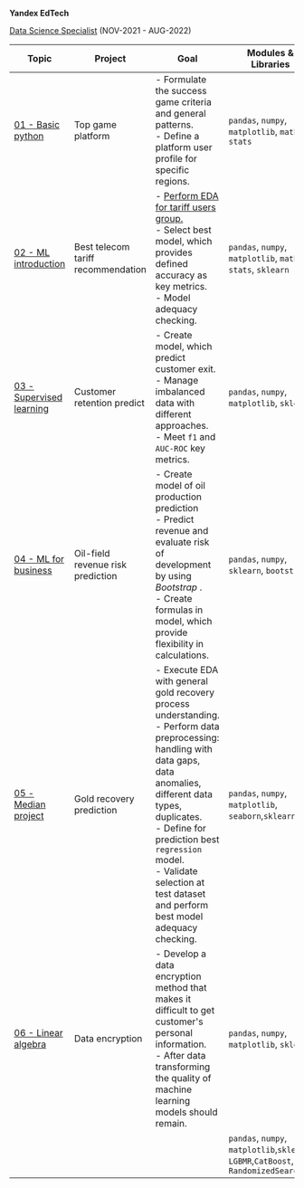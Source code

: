  **Yandex EdTech**
 
[Data Science Specialist](https://praktikum.yandex.ru/data-scientist) (NOV-2021 - AUG-2022)

| Topic | Project | Goal | Modules & Libraries |
| -------- | -------- | -------- | -------- | 
| [01 - Basic python](https://github.com/Ivan-Bebeshko/Yandex_Practicum/blob/6a5f5586e3de85277d28a3d1779e9928060482ff/01_basic_python/01_basic_python.ipynb) | Top game platform | - Formulate  the success game criteria and general patterns.<br />- Define a platform user profile for specific regions. | `pandas`, `numpy`, `matplotlib`, `math`, `stats` |
| [02 - ML introduction](https://github.com/Ivan-Bebeshko/Yandex_Practicum/blob/96642273daf62e635f8fc72ac821ec86bba8c263/02%20-%20ML_introduction/02_ML_intro.ipynb) | Best telecom tariff recommendation | - [Perform EDA for tariff users group.](https://github.com/Ivan-Bebeshko/Yandex_Practicum/blob/58d307466f7900fffa22112717c8c4b474c8cdd0/02%20-%20ML_introduction/EDA_ML_intro.ipynb) <br /> - Select best model, which provides defined accuracy as key metrics.<br />- Model adequacy checking. | `pandas`, `numpy`, `matplotlib`, `math`, `stats`, `sklearn` |
|   [03 - Supervised learning](https://github.com/Ivan-Bebeshko/Yandex_Practicum/blob/4719fbf96154fd61bec6dfae13fe30fac56bcd9a/03_supervised_learning/03_supervised_learning.ipynb)   | Сustomer retention predict | - Create model, which predict customer exit.<br /> - Manage imbalanced data with different approaches.<br />- Meet `f1` and `AUC-ROC` key metrics. |`pandas`, `numpy`, `matplotlib`, `sklearn`|
|[04 - ML for business](https://github.com/Ivan-Bebeshko/Yandex_Practicum/blob/c62da6e0e5f6e8a2a9efd6c43af03ba394f6699e/04_ML_for_business/04_ML_for_business.ipynb)| Oil-field revenue risk prediction |- Create model of oil production prediction <br /> - Predict revenue and evaluate risk of development by using *Bootstrap* . <br /> - Create formulas in model, which provide flexibility in calculations. |`pandas`, `numpy`, `sklearn`, `bootstrap`|
|[05 - Median project](https://github.com/Ivan-Bebeshko/Yandex_Practicum/blob/5c672204a80c5aa4e9ec2e6791f1d21ab3f7c118/05_median_project/05_medial_project.ipynb)| Gold recovery prediction| - Execute EDA with general gold recovery process understanding.<br /> - Perform data preprocessing: handling with data gaps, data anomalies, different data types, duplicates.<br /> - Define for prediction best `regression` model. <br /> - Validate selection at test dataset and perform best model adequacy checking.|`pandas`, `numpy`, `matplotlib`, `seaborn`,`sklearn`|
|[06 - Linear algebra](https://github.com/Ivan-Bebeshko/Yandex_Practicum/blob/d95c0b1f1c9fdb906ec719a9377ec3650e8b687a/06_linear_algebra/06_linear_algebra.ipynb)|Data encryption| - Develop a data encryption method that makes it difficult to get customer's personal information. <br /> - After data transforming the quality of machine learning models should remain.|`pandas`, `numpy`, `matplotlib`, `sklearn`|
||||`pandas`, `numpy`, `matplotlib`,`sklearn`, `LGBMR`,`CatBoost`, `RandomizedSearchCV`|
